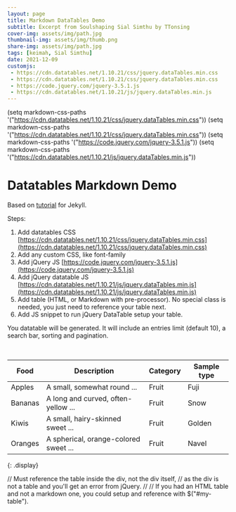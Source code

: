 ```yaml
---
layout: page
title: Markdown DataTables Demo
subtitle: Excerpt from Soulshaping Sial Simthu by TTonsing
cover-img: assets/img/path.jpg
thumbnail-img: assets/img/thumb.png
share-img: assets/img/path.jpg
tags: [keimah, Sial Simthu]
date: 2021-12-09
customjs:
 - https://cdn.datatables.net/1.10.21/css/jquery.dataTables.min.css
 - https://cdn.datatables.net/1.10.21/css/jquery.dataTables.min.css
 - https://code.jquery.com/jquery-3.5.1.js
 - https://cdn.datatables.net/1.10.21/js/jquery.dataTables.min.js
---
```

(setq markdown-css-paths '("https://cdn.datatables.net/1.10.21/css/jquery.dataTables.min.css"))
(setq markdown-css-paths '("https://cdn.datatables.net/1.10.21/css/jquery.dataTables.min.css"))
(setq markdown-css-paths '("https://code.jquery.com/jquery-3.5.1.js"))
(setq markdown-css-paths '("https://cdn.datatables.net/1.10.21/js/jquery.dataTables.min.js"))

<h1>Datatables Markdown Demo</h1>

<p>
  Based on <a href="https://idratherbewriting.com/documentation-theme-jekyll/mydoc_tables.html#jquery-datatables">tutorial</a> for Jekyll.
</p>

Steps:

1. Add datatables CSS
    [https://cdn.datatables.net/1.10.21/css/jquery.dataTables.min.css](https://cdn.datatables.net/1.10.21/css/jquery.dataTables.min.css)
1. Add any custom CSS, like font-family
1. Add jQuery JS
    [https://code.jquery.com/jquery-3.5.1.js](https://code.jquery.com/jquery-3.5.1.js)
1. Add jQuery datatable JS
    [https://cdn.datatables.net/1.10.21/js/jquery.dataTables.min.js](https://cdn.datatables.net/1.10.21/js/jquery.dataTables.min.js)
1. Add table (HTML, or Markdown with pre-processor). No special class is needed, you just need to reference your table next.
1. Add JS snippet to run jQuery DataTable setup your table.

You datatable will be generated. It will include an entries limit (default 10), a search bar, sorting and pagination.

<br>

<div id="my-table">

<!-- The pre-processor for this pen is set to Markdown   -->

| Food    | Description                           | Category | Sample type |
| ------- | ------------------------------------- | -------- | ----------- |
| Apples  | A small, somewhat round ...           | Fruit    | Fuji        |
| Bananas | A long and curved, often-yellow ...   | Fruit    | Snow        |
| Kiwis   | A small, hairy-skinned sweet ...      | Fruit    | Golden      |
| Oranges | A spherical, orange-colored sweet ... | Fruit    | Navel       |

 
 {: .display}
</div>
// Must reference the table inside the div, not the div itself,
// as the div is not a table and you'll get an error from jQuery.
//
// If you had an HTML table and not a markdown one, you could setup <table id="my-table"> and reference with $("#my-table").  
  <script>
$(document).ready(function () {
  $("#my-table > table").DataTable();
});
  </script>
